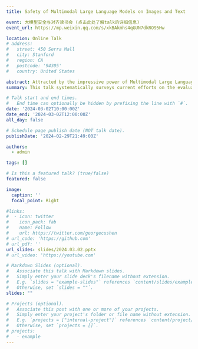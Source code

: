 ```yaml
---
title: Safety of Multimodal Large Language Models on Images and Text

event: 大模型安全与对齐读书会 (点击此处了解talk的详细信息)
event_url: https://mp.weixin.qq.com/s/xkBAkmhs4qGUN7dkRO95Hw

location: Online Talk
# address:
#   street: 450 Serra Mall
#   city: Stanford
#   region: CA
#   postcode: '94305'
#   country: United States

abstract: Attracted by the impressive power of Multimodal Large Language Models (MLLMs), the public is increasingly utilizing them to improve the efficiency of daily work. Nonetheless, the vulnerabilities of MLLMs to unsafe instructions bring huge safety risks when these models are deployed in real-world scenarios. This talk systematically presents current efforts on the evaluation, attack, and defense of MLLMs' safety on images and text. It begins with introducing the overview of MLLMs on images and text and understanding of safety, which helps researchers know the detailed scope of our survey. Then, it reviews the evaluation datasets and metrics for measuring the safety of MLLMs. Next, it comprehensively presents attack and defense techniques related to MLLMs' safety. Finally, it analyzes several unsolved issues and discusses promising research directions.
summary: This talk systematically surveys current efforts on the evaluation, attack, and defense of MLLMs' safety on images and text.

# Talk start and end times.
#   End time can optionally be hidden by prefixing the line with `#`.
date: '2024-03-02T10:00:00Z'
date_end: '2024-03-02T12:00:00Z'
all_day: false

# Schedule page publish date (NOT talk date).
publishDate: '2024-02-29T21:49:00Z'

authors:
  - admin

tags: []

# Is this a featured talk? (true/false)
featured: false

image:
  caption: ''
  focal_point: Right

#links:
#  - icon: twitter
#    icon_pack: fab
#    name: Follow
#    url: https://twitter.com/georgecushen
# url_code: 'https://github.com'
# url_pdf: ''
url_slides: slides/2024.03.02.pptx
# url_video: 'https://youtube.com'

# Markdown Slides (optional).
#   Associate this talk with Markdown slides.
#   Simply enter your slide deck's filename without extension.
#   E.g. `slides = "example-slides"` references `content/slides/example-slides.md`.
#   Otherwise, set `slides = ""`.
slides: ""

# Projects (optional).
#   Associate this post with one or more of your projects.
#   Simply enter your project's folder or file name without extension.
#   E.g. `projects = ["internal-project"]` references `content/project/deep-learning/index.md`.
#   Otherwise, set `projects = []`.
# projects:
#   - example
---
```


<!-- {{% callout note %}}
Click on the **Slides** button above to view the built-in slides feature.
{{% /callout %}}

Slides can be added in a few ways:

- **Create** slides using Hugo Blox Builder's [_Slides_](https://docs.hugoblox.com/reference/content-types/) feature and link using `slides` parameter in the front matter of the talk file
- **Upload** an existing slide deck to `static/` and link using `url_slides` parameter in the front matter of the talk file
- **Embed** your slides (e.g. Google Slides) or presentation video on this page using [shortcodes](https://docs.hugoblox.com/reference/markdown/).

Further event details, including [page elements](https://docs.hugoblox.com/reference/markdown/) such as image galleries, can be added to the body of this page. -->
